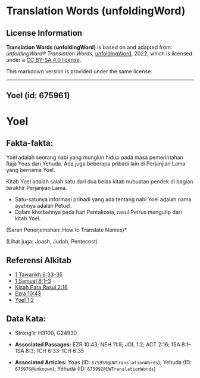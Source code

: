 # Translation Words (unfoldingWord)

## License Information

**Translation Words (unfoldingWord)** is based on and adapted from: _unfoldingWord® Translation Words_, [unfoldingWord](https://unfoldingword.org/utw), 2022, which is licensed under a [CC BY-SA 4.0 license](https://creativecommons.org/licenses/by-sa/4.0/legalcode.en).

This markdown version is provided under the same license.



--------------------------------

## Yoel (id: 675961)

Yoel
====

Fakta\-fakta:
-------------

Yoel adalah seorang nabi yang mungkin hidup pada masa pemerintahan Raja Yoas dari Yehuda. Ada juga beberapa pribadi lain di Perjanjian Lama yang bernama Yoel.

Kitab Yoel adalah salah satu dari dua belas kitab nubuatan pendek di bagian terakhir Perjanjian Lama.

* Satu\-satunya informasi pribadi yang ada tentang nabi Yoel adalah nama ayahnya adalah Petuel.
* Dalam khotbahnya pada hari Pentakosta, rasul Petrus mengutip dari kitab Yoel.

(Saran Penerjemahan: How to Translate Names)\*

(Lihat juga: Joash, Judah, Pentecost)

Referensi Alkitab
-----------------

* [1 Tawarikh 6:33–35](https://ref.ly/1Chr0:0)
* [1 Samuel 8:1–3](https://ref.ly/1Sam0:0)
* [Kisah Para Rasul 2:16](https://ref.ly/Acts0:0)
* [Ezra 10:43](https://ref.ly/Ezra10:43)
* [Yoel 1:2](https://ref.ly/Joel1:2)

Data Kata:
----------

* Strong’s: H3100, G24930

* **Associated Passages:** EZR 10:43; NEH 11:9; JOL 1:2; ACT 2:16; 1SA 8:1–1SA 8:3; 1CH 6:33–1CH 6:35
* **Associated Articles:** Yoas (ID: `675959@UWTranslationWords`); Yehuda (ID: `675976@Unknown`); Yehuda (ID: `675992@UWTranslationWords`)

